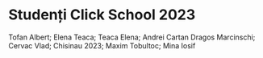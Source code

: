 # Studenți Click School 2023
Tofan Albert;
Elena Teaca;
Teaca Elena;
Andrei Cartan
Dragos Marcinschi;
Cervac Vlad;
Chisinau 2023;
Maxim Tobultoc;
Mina Iosif
